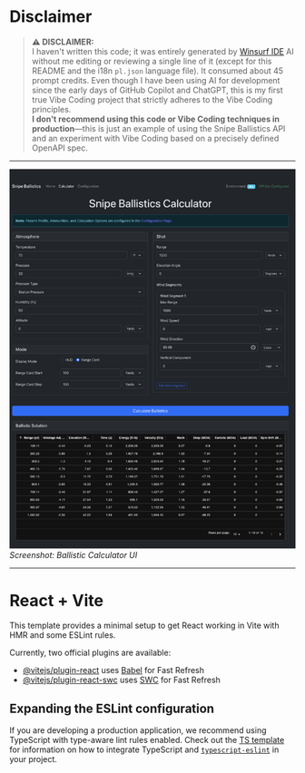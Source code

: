 # Disclaimer

> **⚠️ DISCLAIMER:**  
> I haven't written this code; it was entirely generated by [Winsurf IDE](https://windsurf.com/refer?referral_code=96067884f6) AI without me editing or reviewing a single line of it (except for this README and the i18n `pl.json` language file). It consumed about 45 prompt credits. 
> Even though I have been using AI for development since the early days of GitHub Copilot and ChatGPT, this is my first true Vibe Coding project that strictly adheres to the Vibe Coding principles.  
> **I don't recommend using this code or Vibe Coding techniques in production**—this is just an example of using the Snipe Ballistics API and an experiment with Vibe Coding based on a precisely defined OpenAPI spec.

---

![Calculator Screenshot](./calculator_screenshot.png)
*Screenshot: Ballistic Calculator UI*

---

# React + Vite

This template provides a minimal setup to get React working in Vite with HMR and some ESLint rules.

Currently, two official plugins are available:

- [@vitejs/plugin-react](https://github.com/vitejs/vite-plugin-react/blob/main/packages/plugin-react) uses [Babel](https://babeljs.io/) for Fast Refresh
- [@vitejs/plugin-react-swc](https://github.com/vitejs/vite-plugin-react/blob/main/packages/plugin-react-swc) uses [SWC](https://swc.rs/) for Fast Refresh

## Expanding the ESLint configuration

If you are developing a production application, we recommend using TypeScript with type-aware lint rules enabled. Check out the [TS template](https://github.com/vitejs/vite/tree/main/packages/create-vite/template-react-ts) for information on how to integrate TypeScript and [`typescript-eslint`](https://typescript-eslint.io) in your project.
